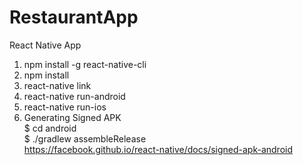 # RestaurantApp
React Native App

1. npm install -g react-native-cli
2. npm install
3. react-native link
4. react-native run-android
5. react-native run-ios
6. Generating Signed APK  
   $ cd android  
   $ ./gradlew assembleRelease  
   https://facebook.github.io/react-native/docs/signed-apk-android  